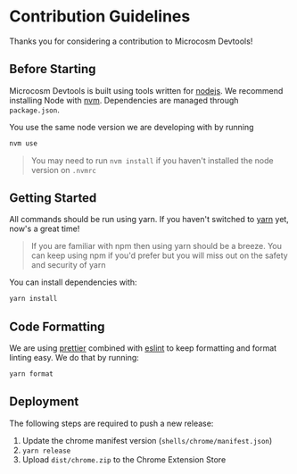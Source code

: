 # Contribution Guidelines

Thanks you for considering a contribution to Microcosm Devtools!

## Before Starting

Microcosm Devtools is built using tools written for
[nodejs](http://nodejs.org). We recommend installing Node with
[nvm](https://github.com/creationix/nvm). Dependencies are managed
through `package.json`.

You use the same node version we are developing with by running

```bash
nvm use
```

> You may need to run `nvm install` if you haven't installed the node version on `.nvmrc`

## Getting Started

All commands should be run using yarn. If you haven't switched to [yarn](https://yarnpkg.com/en/) yet, now's a great time!

> If you are familiar with npm then using yarn should be a breeze. You can keep using npm if you'd prefer but you will miss out on the safety and security of yarn

You can install dependencies with:

```bash
yarn install
```

## Code Formatting

We are using [prettier](https://github.com/prettier/prettier) combined with [eslint](http://eslint.org/) to keep formatting and format linting easy. We do that by running:

```bash
yarn format
```

## Deployment

The following steps are required to push a new release:

1. Update the chrome manifest version (`shells/chrome/manifest.json`)
2. `yarn release`
3. Upload `dist/chrome.zip` to the Chrome Extension Store
